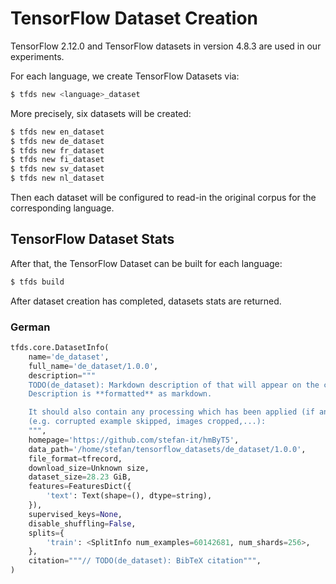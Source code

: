 # TensorFlow Dataset Creation

TensorFlow 2.12.0 and TensorFlow datasets in version 4.8.3 are used in our experiments.

For each language, we create TensorFlow Datasets via:

```bash
$ tfds new <language>_dataset
```

More precisely, six datasets will be created:

```bash
$ tfds new en_dataset
$ tfds new de_dataset
$ tfds new fr_dataset
$ tfds new fi_dataset
$ tfds new sv_dataset
$ tfds new nl_dataset
```

Then each dataset will be configured to read-in the original corpus for the corresponding language.

## TensorFlow Dataset Stats

After that, the TensorFlow Dataset can be built for each language:

```bash
$ tfds build
```

After dataset creation has completed, datasets stats are returned.

### German

```python
tfds.core.DatasetInfo(
    name='de_dataset',
    full_name='de_dataset/1.0.0',
    description="""
    TODO(de_dataset): Markdown description of that will appear on the catalog page.
    Description is **formatted** as markdown.

    It should also contain any processing which has been applied (if any),
    (e.g. corrupted example skipped, images cropped,...):
    """,
    homepage='https://github.com/stefan-it/hmByT5',
    data_path='/home/stefan/tensorflow_datasets/de_dataset/1.0.0',
    file_format=tfrecord,
    download_size=Unknown size,
    dataset_size=28.23 GiB,
    features=FeaturesDict({
        'text': Text(shape=(), dtype=string),
    }),
    supervised_keys=None,
    disable_shuffling=False,
    splits={
        'train': <SplitInfo num_examples=60142681, num_shards=256>,
    },
    citation="""// TODO(de_dataset): BibTeX citation""",
)
```
